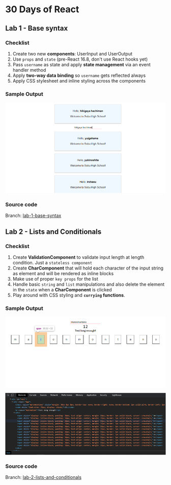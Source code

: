 # 30 Days of React

## Lab 1 - Base syntax
### Checklist
  1. Create two new **components**: UserInput and UserOutput
  1. Use `props` and `state` (pre-React 16.8, don't use React hooks yet)
  1. Pass `username` as state and apply **state management** via an event handler method
  1. Apply **two-way data binding** so `username` gets reflected always
  1. Apply CSS stylesheet and inline styling across the components

### Sample Output
![Lab 1 screenshot](./images/lab-1.png)

### Source code
Branch: [lab-1-base-syntax](https://github.com/maronavenue/30-days-of-react/tree/lab-1-base-syntax)

## Lab 2 - Lists and Conditionals
### Checklist
  1. Create **ValidationComponent** to validate input length at length condition. Just a `stateless component`
  1. Create **CharComponent** that will hold each character of the input string as element and will be rendered as inline blocks
  1. Make use of proper `key props` for the list
  1. Handle basic `string` and `list` manipulations and also delete the element in the `state` when a **CharComponent** is clicked
  1. Play around with CSS styling and **`currying` functions**.

### Sample Output
![Lab 2 screenshot](./images/lab-2a.png)

![Lab 2 console](./images/lab-2b.png)

### Source code
Branch: [lab-2-lists-and-conditionals](https://github.com/maronavenue/30-days-of-react/tree/lab-2-lists-and-conditionals)